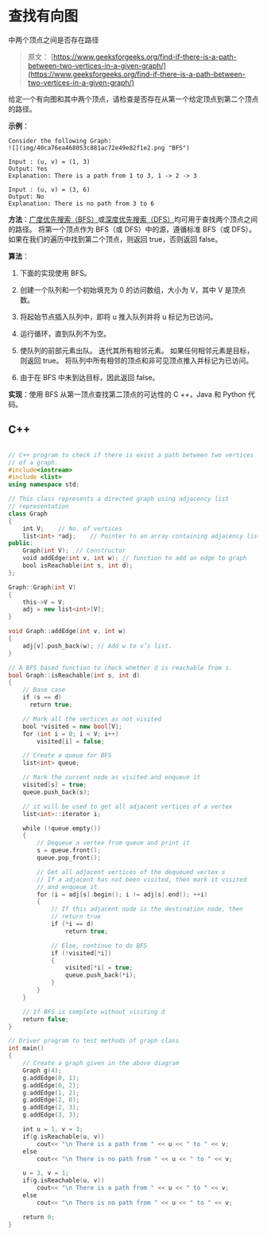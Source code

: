 # 查找有向图

中两个顶点之间是否存在路径

> 原文： [https://www.geeksforgeeks.org/find-if-there-is-a-path-between-two-vertices-in-a-given-graph/](https://www.geeksforgeeks.org/find-if-there-is-a-path-between-two-vertices-in-a-given-graph/)

给定一个有向图和其中两个顶点，请检查是否存在从第一个给定顶点到第二个顶点的路径。

**示例**：

```
Consider the following Graph:
![](img/40ca76ea468053c881ac72e49e82f1e2.png "BFS")

Input : (u, v) = (1, 3)
Output: Yes
Explanation: There is a path from 1 to 3, 1 -> 2 -> 3

Input : (u, v) = (3, 6)
Output: No
Explanation: There is no path from 3 to 6

```

**方法**：[广度优先搜索（BFS）](https://www.geeksforgeeks.org/breadth-first-search-or-bfs-for-a-graph/)或[深度优先搜索（DFS）](https://www.geeksforgeeks.org/depth-first-search-or-dfs-for-a-graph/)均可用于查找两个顶点之间的路径。 将第一个顶点作为 BFS（或 DFS）中的源，遵循标准 BFS（或 DFS）。 如果在我们的遍历中找到第二个顶点，则返回 true，否则返回 false。

**算法**：

1.  下面的实现使用 BFS。

2.  创建一个队列和一个初始填充为 0 的访问数组，大小为 V，其中 V 是顶点数。

3.  将起始节点插入队列中，即将 u 推入队列并将 u 标记为已访问。

4.  运行循环，直到队列不为空。

5.  使队列的前部元素出队。 迭代其所有相邻元素。 如果任何相邻元素是目标，则返回 true。 将队列中所有相邻的顶点和非可见顶点推入并标记为已访问。

6.  由于在 BFS 中未到达目标，因此返回 false。

**实现**：使用 BFS 从第一顶点查找第二顶点的可达性的 C ++，Java 和 Python 代码。

## C++

```cpp

// C++ program to check if there is exist a path between two vertices 
// of a graph. 
#include<iostream> 
#include <list> 
using namespace std; 

// This class represents a directed graph using adjacency list  
// representation 
class Graph 
{ 
    int V;    // No. of vertices 
    list<int> *adj;    // Pointer to an array containing adjacency lists 
public: 
    Graph(int V);  // Constructor 
    void addEdge(int v, int w); // function to add an edge to graph 
    bool isReachable(int s, int d);   
}; 

Graph::Graph(int V) 
{ 
    this->V = V; 
    adj = new list<int>[V]; 
} 

void Graph::addEdge(int v, int w) 
{ 
    adj[v].push_back(w); // Add w to v’s list. 
} 

// A BFS based function to check whether d is reachable from s. 
bool Graph::isReachable(int s, int d) 
{ 
    // Base case 
    if (s == d) 
      return true; 

    // Mark all the vertices as not visited 
    bool *visited = new bool[V]; 
    for (int i = 0; i < V; i++) 
        visited[i] = false; 

    // Create a queue for BFS 
    list<int> queue; 

    // Mark the current node as visited and enqueue it 
    visited[s] = true; 
    queue.push_back(s); 

    // it will be used to get all adjacent vertices of a vertex 
    list<int>::iterator i; 

    while (!queue.empty()) 
    { 
        // Dequeue a vertex from queue and print it 
        s = queue.front(); 
        queue.pop_front(); 

        // Get all adjacent vertices of the dequeued vertex s 
        // If a adjacent has not been visited, then mark it visited 
        // and enqueue it 
        for (i = adj[s].begin(); i != adj[s].end(); ++i) 
        { 
            // If this adjacent node is the destination node, then  
            // return true 
            if (*i == d) 
                return true; 

            // Else, continue to do BFS 
            if (!visited[*i]) 
            { 
                visited[*i] = true; 
                queue.push_back(*i); 
            } 
        } 
    } 

    // If BFS is complete without visiting d 
    return false; 
} 

// Driver program to test methods of graph class 
int main() 
{ 
    // Create a graph given in the above diagram 
    Graph g(4); 
    g.addEdge(0, 1); 
    g.addEdge(0, 2); 
    g.addEdge(1, 2); 
    g.addEdge(2, 0); 
    g.addEdge(2, 3); 
    g.addEdge(3, 3); 

    int u = 1, v = 3; 
    if(g.isReachable(u, v)) 
        cout<< "\n There is a path from " << u << " to " << v; 
    else
        cout<< "\n There is no path from " << u << " to " << v; 

    u = 3, v = 1; 
    if(g.isReachable(u, v)) 
        cout<< "\n There is a path from " << u << " to " << v; 
    else
        cout<< "\n There is no path from " << u << " to " << v; 

    return 0; 
} 

```